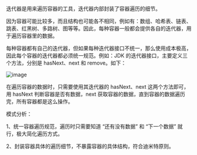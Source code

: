 迭代器是用来遍历容器的工具，迭代器内部封装了容器遍历的细节。

因为容器可能比较多，而且结构也可能各不相同，例如有：数组、哈希表、链表、跳表、红黑树、多路树、图等等。因此，每种容器一般都会提供各自的迭代器，用于遍历容器里的数据。

每种容器都有自己的迭代器，但如果每种迭代器接口不统一，那么使用成本极高，因此每个容器的迭代器都必须统一规范。例如：JDK 的迭代器接口，主要定义三个方法，分别是 hasNext、next 和 remove。如下：

![image](https://mmbiz.qpic.cn/mmbiz_png/BWLbK9PgqK2IfxRKKDiaJTcn466ah7GTEusSGTtCqXVCgZeSGPvpiaaf7OxNtdmdJky7u3MEJb2998BHqFEJdiccA/640?wx_fmt=png&tp=webp&wxfrom=5&wx_lazy=1&wx_co=1)

在遍历容器的数据时，只需要使用其迭代器的 hasNext、next 这两个方法即可，用 hasNext 判断容器是否有数据，next 获取容器的数据，直到容器的数据遍历完，所有容器都是这么操作。

模式分析：

1、统一容器遍历规范，遍历时只需要知道 “还有没有数据” 和 “下一个数据” 就行，极大简化遍历方式。

2、封装容器具体的遍历细节，不暴露容器的具体结构，符合迪米特原则。